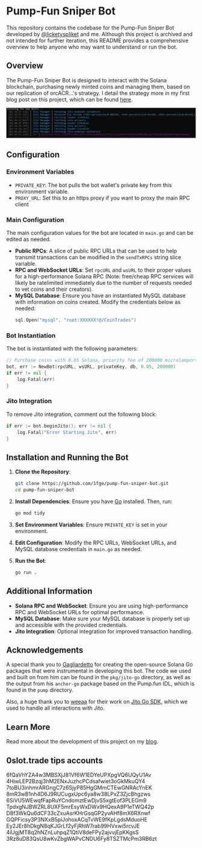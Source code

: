 
# Pump-Fun Sniper Bot

This repository contains the codebase for the Pump-Fun Sniper Bot developed by [@licketyspliket](https://www.twitter.com/licketyspliket) and me. Although this project is archived and not intended for further iteration, this README provides a comprehensive overview to help anyone who may want to understand or run the bot.

## Overview

The Pump-Fun Sniper Bot is designed to interact with the Solana blockchain, purchasing newly minted coins and managing them, based on our replication of orcACR...'s strategy. I detail the strategy more in my first blog post on this project, which can be found [here](https://www.mikem.codes/if-you-aint-first-youre-last-2/).

![Bot Startup](images/bot-running.jpg)
## Configuration

### Environment Variables

- `PRIVATE_KEY`: The bot pulls the bot wallet's private key from this environment variable.
- `PROXY_URL`: Set this to an https proxy if you want to proxy the main RPC client

### Main Configuration

The main configuration values for the bot are located in `main.go` and can be edited as needed.

- **Public RPCs**: A slice of public RPC URLs that can be used to help transmit transactions can be modified in the `sendTxRPCs` string slice variable.
- **RPC and WebSocket URLs**: Set `rpcURL` and `wsURL` to their proper values for a high-performance Solana RPC (Note: free/cheap RPC services will likely be ratelimited immediately due to the number of requests needed to vet coins and their creators).
- **MySQL Database**: Ensure you have an instantiated MySQL database with information on coins created. Modify the credentials below as needed:
  ```go
  sql.Open("mysql", "root:XXXXXX!@/CoinTrades")
  ```

### Bot Instantiation

The bot is instantiated with the following parameters:

```go
// Purchase coins with 0.05 Solana, priority fee of 200000 microlamports
bot, err := NewBot(rpcURL, wsURL, privateKey, db, 0.05, 200000)
if err != nil {
    log.Fatal(err)
}
```
### Jito Integration

To remove Jito integration, comment out the following block:

```go
if err := bot.beginJito(); err != nil {
    log.Fatal("Error Starting Jito", err)
}
```

## Installation and Running the Bot

1. **Clone the Repository**:
    ```sh
    git clone https://github.com/1fge/pump-fun-sniper-bot.git
    cd pump-fun-sniper-bot
    ```

2. **Install Dependencies**:
    Ensure you have [Go](https://go.dev/doc/install) installed. Then, run:
    ```sh
    go mod tidy
    ```

3. **Set Environment Variables**:
    Ensure `PRIVATE_KEY` is set in your environment.

4. **Edit Configuration**:
    Modify the RPC URLs, WebSocket URLs, and MySQL database credentials in `main.go` as needed.

5. **Run the Bot**:
    ```sh
    go run .
    ```

## Additional Information

- **Solana RPC and WebSocket**: Ensure you are using high-performance RPC and WebSocket URLs for optimal performance.
- **MySQL Database**: Make sure your MySQL database is properly set up and accessible with the provided credentials.
- **Jito Integration**: Optional integration for improved transaction handling.

## Acknowledgements

A special thank you to [Gagliardetto](https://www.github.com/Gagliardetto) for creating the open-source Solana Go packages that were instrumental in developing this bot. The code we used and built on from him can be found in the `pkg/jito-go` directory, as well as the output from his `anchor-go` package based on the Pump.fun IDL, which is found in the `pump` directory.

Also, a huge thank you to [weeaa](https://www.github.com/weeaa) for their work on [Jito Go SDK](https://www.github.com/weeaa/jito-go), which we used to handle all interactions with Jito.

## Learn More

Read more about the development of this project on my [blog](https://www.mikem.codes/if-you-aint-first-youre-last-reverse-engineering-a-leading-pump-fun-sniper-bot-part-2/).

## 0slot.trade tips accounts
6fQaVhYZA4w3MBSXjJ81Vf6W1EDYeUPXpgVQ6UQyU1Av
4HiwLEP2Bzqj3hM2ENxJuzhcPCdsafwiet3oGkMkuQY4
7toBU3inhmrARGngC7z6SjyP85HgGMmCTEwGNRAcYnEK
8mR3wB1nh4D6J9RUCugxUpc6ya8w38LPxZ3ZjcBhgzws
6SiVU5WEwqfFapRuYCndomztEwDjvS5xgtEof3PLEGm9
TpdxgNJBWZRL8UXF5mrEsyWxDWx9HQexA9P1eTWQ42p
D8f3WkQu6dCF33cZxuAsrKHrGsqGP2yvAHf8mX6RXnwf
GQPFicsy3P3NXxB5piJohoxACqTvWE9fKpLgdsMduoHE
Ey2JEr8hDkgN8qKJGrLf2yFjRhW7rab99HVxwi5rcvJE
4iUgjMT8q2hNZnLuhpqZ1QtiV8deFPy2ajvvjEpKKgsS
3Rz8uD83QsU8wKvZbgWAPvCNDU6Fy8TSZTMcPm3RB6zt
